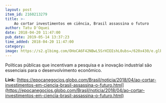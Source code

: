```yaml
---
layout: post
item_id: 2160213279
title: >-
    Ao cortar investimentos em ciência, Brasil assassina o futuro
author: Tatu D'Oquei
date: 2018-04-20 11:47:00
pub_date: 2019-05-14 13:37:23
time_added: 2018-04-20 11:47:00
category: 
image: https://s2.glbimg.com/OHoCA6F42NBwL5SrHIEEshL0ubs=/620x430/e.glbimg.com/og/ed/f/original/2017/12/06/c2_PFNPTHu.jpg
---
```


Políticas públicas que incentivam a pesquisa e a inovação industrial são essenciais para o desenvolvimento econômico.

**Link:** [https://epocanegocios.globo.com/Brasil/noticia/2018/04/ao-cortar-investimentos-em-ciencia-brasil-assassina-o-futuro.html](https://epocanegocios.globo.com/Brasil/noticia/2018/04/ao-cortar-investimentos-em-ciencia-brasil-assassina-o-futuro.html)

